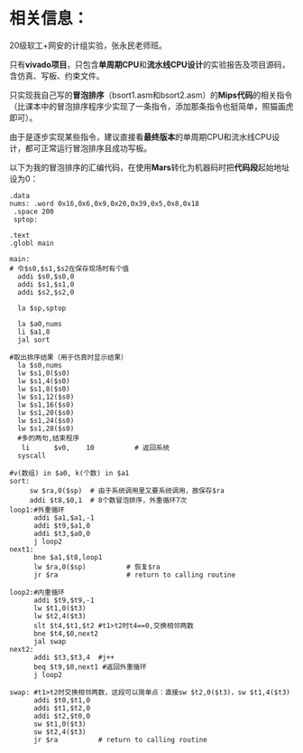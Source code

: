 # 相关信息：

20级软工+网安的计组实验，张永民老师班。

只有**vivado项目**，只包含**单周期CPU**和**流水线CPU设计**的实验报告及项目源码，含仿真、写板、约束文件。

只实现我自己写的**冒泡排序**（bsort1.asm和bsort2.asm）的**Mips代码**的相关指令（比课本中的冒泡排序程序少实现了一条指令，添加那条指令也挺简单，照猫画虎即可）。

由于是逐步实现某些指令，建议直接看**最终版本**的单周期CPU和流水线CPU设计，都可正常运行冒泡排序且成功写板。

以下为我的冒泡排序的汇编代码，在使用**Mars**转化为机器码时把**代码段**起始地址设为0：

```assembly
.data
nums: .word 0x16,0x6,0x9,0x20,0x39,0x5,0x8,0x18
 .space 200
 sptop:

.text
.globl main

main:
# 令$s0,$s1,$s2在保存现场时有个值
  addi $s0,$s0,0
  addi $s1,$s1,0
  addi $s2,$s2,0

  la $sp,sptop 

  la $a0,nums
  li $a1,8
  jal sort

#取出排序结果（用于仿真时显示结果）
  la $s0,nums
  lw $s1,0($s0)
  lw $s1,4($s0)
  lw $s1,8($s0)
  lw $s1,12($s0)
  lw $s1,16($s0)
  lw $s1,20($s0)
  lw $s1,24($s0)
  lw $s1,28($s0)
  #多的两句,结束程序
   li      $v0,    10          # 返回系统
  syscall

#v(数组) in $a0, k(个数) in $a1
sort: 
     sw $ra,0($sp)	# 由于系统调用里又要系统调用，故保存$ra
     addi $t8,$0,1  # 8个数冒泡排序，外重循环7次
loop1:#外重循环
      addi $a1,$a1,-1
      addi $t9,$a1,0
      addi $t3,$a0,0
      j loop2
next1:
      bne $a1,$t8,loop1
      lw $ra,0($sp)			 # 恢复$ra
      jr $ra                 # return to calling routine

loop2:#内重循环
      addi $t9,$t9,-1
      lw $t1,0($t3)
      lw $t2,4($t3)
      slt $t4,$t1,$t2 #t1>t2时t4==0,交换相邻两数
      bne $t4,$0,next2
      jal swap
next2:
      addi $t3,$t3,4  #j++
      beq $t9,$0,next1 #返回外重循环
      j loop2 
      
swap: #t1>t2时交换相邻两数，这段可以简单点：直接sw $t2,0($t3)，sw $t1,4($t3)
      addi $t0,$t1,0
      addi $t1,$t2,0
      addi $t2,$t0,0
      sw $t1,0($t3)
      sw $t2,4($t3)
      jr $ra          # return to calling routine


```

